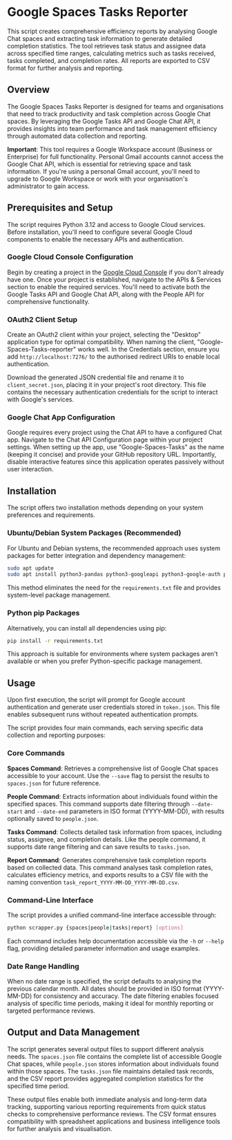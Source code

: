 # Google Spaces Tasks Reporter

This script creates comprehensive efficiency reports by analysing Google Chat spaces and extracting task information to generate detailed completion statistics. The tool retrieves task status and assignee data across specified time ranges, calculating metrics such as tasks received, tasks completed, and completion rates. All reports are exported to CSV format for further analysis and reporting.

## Overview

The Google Spaces Tasks Reporter is designed for teams and organisations that need to track productivity and task completion across Google Chat spaces. By leveraging the Google Tasks API and Google Chat API, it provides insights into team performance and task management efficiency through automated data collection and reporting.

**Important**: This tool requires a Google Workspace account (Business or Enterprise) for full functionality. Personal Gmail accounts cannot access the Google Chat API, which is essential for retrieving space and task information. If you're using a personal Gmail account, you'll need to upgrade to Google Workspace or work with your organisation's administrator to gain access.

## Prerequisites and Setup

The script requires Python 3.12 and access to Google Cloud services. Before installation, you'll need to configure several Google Cloud components to enable the necessary APIs and authentication.

### Google Cloud Console Configuration

Begin by creating a project in the [Google Cloud Console](https://console.cloud.google.com/) if you don't already have one. Once your project is established, navigate to the APIs & Services section to enable the required services. You'll need to activate both the Google Tasks API and Google Chat API, along with the People API for comprehensive functionality.

### OAuth2 Client Setup

Create an OAuth2 client within your project, selecting the "Desktop" application type for optimal compatibility. When naming the client, "Google-Spaces-Tasks-reporter" works well. In the Credentials section, ensure you add `http://localhost:7276/` to the authorised redirect URIs to enable local authentication.

Download the generated JSON credential file and rename it to `client_secret.json`, placing it in your project's root directory. This file contains the necessary authentication credentials for the script to interact with Google's services.

### Google Chat App Configuration

Google requires every project using the Chat API to have a configured Chat app. Navigate to the Chat API Configuration page within your project settings. When setting up the app, use "Google-Spaces-Tasks" as the name (keeping it concise) and provide your GitHub repository URL. Importantly, disable interactive features since this application operates passively without user interaction.

## Installation

The script offers two installation methods depending on your system preferences and requirements.

### Ubuntu/Debian System Packages (Recommended)

For Ubuntu and Debian systems, the recommended approach uses system packages for better integration and dependency management:

```bash
sudo apt update
sudo apt install python3-pandas python3-googleapi python3-google-auth python3-google-auth-oauthlib python3-httplib2 python3-requests
```

This method eliminates the need for the `requirements.txt` file and provides system-level package management.

### Python pip Packages

Alternatively, you can install all dependencies using pip:

```bash
pip install -r requirements.txt
```

This approach is suitable for environments where system packages aren't available or when you prefer Python-specific package management.

## Usage

Upon first execution, the script will prompt for Google account authentication and generate user credentials stored in `token.json`. This file enables subsequent runs without repeated authentication prompts.

The script provides four main commands, each serving specific data collection and reporting purposes:

### Core Commands

**Spaces Command**: Retrieves a comprehensive list of Google Chat spaces accessible to your account. Use the `--save` flag to persist the results to `spaces.json` for future reference.

**People Command**: Extracts information about individuals found within the specified spaces. This command supports date filtering through `--date-start` and `--date-end` parameters in ISO format (YYYY-MM-DD), with results optionally saved to `people.json`.

**Tasks Command**: Collects detailed task information from spaces, including status, assignee, and completion details. Like the people command, it supports date range filtering and can save results to `tasks.json`.

**Report Command**: Generates comprehensive task completion reports based on collected data. This command analyses task completion rates, calculates efficiency metrics, and exports results to a CSV file with the naming convention `task_report_YYYY-MM-DD_YYYY-MM-DD.csv`.

### Command-Line Interface

The script provides a unified command-line interface accessible through:

```bash
python scrapper.py {spaces|people|tasks|report} [options]
```

Each command includes help documentation accessible via the `-h` or `--help` flag, providing detailed parameter information and usage examples.

### Date Range Handling

When no date range is specified, the script defaults to analysing the previous calendar month. All dates should be provided in ISO format (YYYY-MM-DD) for consistency and accuracy. The date filtering enables focused analysis of specific time periods, making it ideal for monthly reporting or targeted performance reviews.

## Output and Data Management

The script generates several output files to support different analysis needs. The `spaces.json` file contains the complete list of accessible Google Chat spaces, while `people.json` stores information about individuals found within those spaces. The `tasks.json` file maintains detailed task records, and the CSV report provides aggregated completion statistics for the specified time period.

These output files enable both immediate analysis and long-term data tracking, supporting various reporting requirements from quick status checks to comprehensive performance reviews. The CSV format ensures compatibility with spreadsheet applications and business intelligence tools for further analysis and visualisation.
